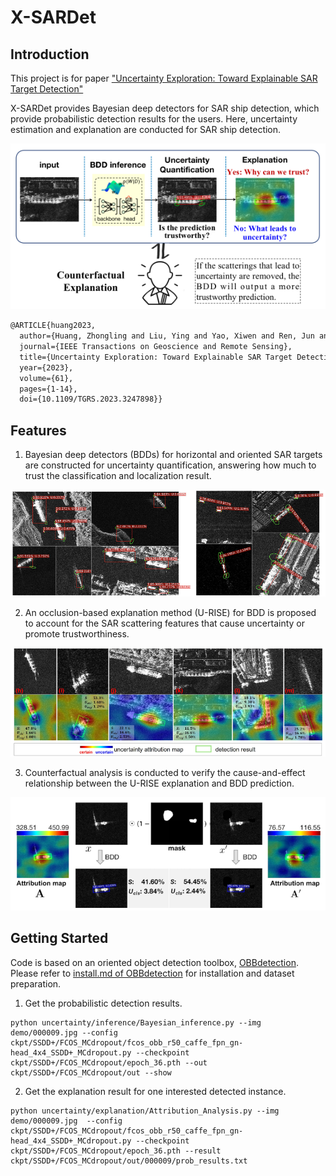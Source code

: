 # X-SARDet

## Introduction
This project is for paper ["Uncertainty Exploration: Toward Explainable SAR Target Detection"](https://ieeexplore.ieee.org/document/10050159)

X-SARDet provides Bayesian deep detectors for SAR ship detection, which provide probabilistic detection results for the users. Here, uncertainty estimation and explanation are conducted for SAR ship detection.

<div align=center>
<img src="https://github.com/XAI4SAR/X-SARDet/blob/main/images/intro.png"/>
</div>


```LaTex
@ARTICLE{huang2023,
  author={Huang, Zhongling and Liu, Ying and Yao, Xiwen and Ren, Jun and Han, Junwei},
  journal={IEEE Transactions on Geoscience and Remote Sensing}, 
  title={Uncertainty Exploration: Toward Explainable SAR Target Detection}, 
  year={2023},
  volume={61},
  pages={1-14},
  doi={10.1109/TGRS.2023.3247898}}
```

## Features
1. Bayesian deep detectors (BDDs) for horizontal and oriented SAR targets are constructed for uncertainty quantification, answering how much to trust the classification and localization result.

<div align=center>
<img width = "800" src="https://github.com/XAI4SAR/X-SARDet/blob/main/images/det.png"/>
</div>

2. An occlusion-based explanation method (U-RISE) for BDD is proposed to account for the SAR scattering features that cause uncertainty or promote trustworthiness.

<div align=center>
<img width = "800" src="https://github.com/XAI4SAR/X-SARDet/blob/main/images/explanation.png"/ >
</div>

3. Counterfactual analysis is conducted to verify the cause-and-effect relationship between the U-RISE explanation and BDD prediction.

<div align=center>
<img width = "800" src="https://github.com/XAI4SAR/X-SARDet/blob/main/images/cont.png"/>
</div>

## Getting Started
Code is based on an oriented object detection toolbox, [OBBdetection](https://github.com/jbwang1997/OBBDetection). Please refer to [install.md of OBBdetection](https://github.com/jbwang1997/OBBDetection/blob/master/docs/install.md) for installation and dataset preparation.

1. Get the probabilistic detection results.
```shell
python uncertainty/inference/Bayesian_inference.py --img demo/000009.jpg --config ckpt/SSDD+/FCOS_MCdropout/fcos_obb_r50_caffe_fpn_gn-head_4x4_SSDD+_MCdropout.py --checkpoint ckpt/SSDD+/FCOS_MCdropout/epoch_36.pth --out ckpt/SSDD+/FCOS_MCdropout/out --show
```
2. Get the explanation result for one interested detected instance.
```shell
python uncertainty/explanation/Attribution_Analysis.py --img demo/000009.jpg  --config ckpt/SSDD+/FCOS_MCdropout/fcos_obb_r50_caffe_fpn_gn-head_4x4_SSDD+_MCdropout.py --checkpoint ckpt/SSDD+/FCOS_MCdropout/epoch_36.pth --result ckpt/SSDD+/FCOS_MCdropout/out/000009/prob_results.txt
```
